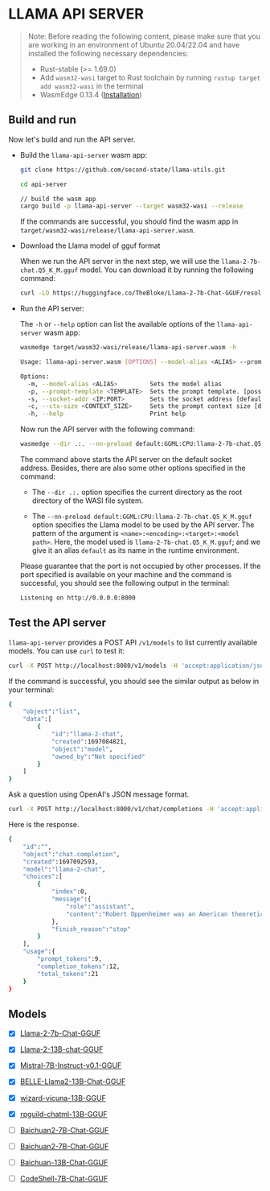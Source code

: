 # LLAMA API SERVER

> Note: Before reading the following content, please make sure that you are working in an environment of Ubuntu 20.04/22.04 and have installed the following necessary dependencies:
>
> * Rust-stable (>= 1.69.0)
> * Add `wasm32-wasi` target to Rust toolchain by running `rustup target add wasm32-wasi` in the terminal
> * WasmEdge 0.13.4 ([Installation](https://wasmedge.org/docs/start/install#generic-linux-and-macos))

## Build and run

Now let's build and run the API server.

* Build the `llama-api-server` wasm app:

    ```bash
    git clone https://github.com/second-state/llama-utils.git

    cd api-server

    // build the wasm app
    cargo build -p llama-api-server --target wasm32-wasi --release
    ```

    If the commands are successful, you should find the wasm app in `target/wasm32-wasi/release/llama-api-server.wasm`.

* Download the Llama model of gguf format

  When we run the API server in the next step, we will use the `llama-2-7b-chat.Q5_K_M.gguf` model. You can download it by running the following command:

  ```bash
  curl -LO https://huggingface.co/TheBloke/Llama-2-7b-Chat-GGUF/resolve/main/llama-2-7b-chat.Q5_K_M.gguf
  ```

* Run the API server:

  The `-h` or `--help` option can list the available options of the `llama-api-server` wasm app:

  ```bash
  wasmedge target/wasm32-wasi/release/llama-api-server.wasm -h

  Usage: llama-api-server.wasm [OPTIONS] --model-alias <ALIAS> --prompt-template <TEMPLATE>

  Options:
    -m, --model-alias <ALIAS>         Sets the model alias
    -p, --prompt-template <TEMPLATE>  Sets the prompt template. [possible values: llama-2-chat, codellama-instruct, mistral-instruct-v0.1]
    -s, --socket-addr <IP:PORT>       Sets the socket address [default: 0.0.0.0:8080]
    -c, --ctx-size <CONTEXT_SIZE>     Sets the prompt context size [default: 2048]
    -h, --help                        Print help
  ```

  Now run the API server with the following command:

  ```bash
  wasmedge --dir .:. --nn-preload default:GGML:CPU:llama-2-7b-chat.Q5_K_M.gguf target/wasm32-wasi/release/llama-api-server.wasm -m default -p llama-2-chat
  ```

  The command above starts the API server on the default socket address. Besides, there are also some other options specified in the command:

  * The `--dir .:.` option specifies the current directory as the root directory of the WASI file system.

  * The `--nn-preload default:GGML:CPU:llama-2-7b-chat.Q5_K_M.gguf` option specifies the Llama model to be used by the API server. The pattern of the argument is `<name>:<encoding>:<target>:<model path>`. Here, the model used is `llama-2-7b-chat.Q5_K_M.gguf`; and we give it an alias `default` as its name in the runtime environment.

  Please guarantee that the port is not occupied by other processes. If the port specified is available on your machine and the command is successful, you should see the following output in the terminal:

  ```bash
  Listening on http://0.0.0.0:8000
  ```

## Test the API server

`llama-api-server` provides a POST API `/v1/models` to list currently available models. You can use `curl` to test it:

```bash
curl -X POST http://localhost:8080/v1/models -H 'accept:application/json'
```

If the command is successful, you should see the similar output as below in your terminal:

```bash
{
    "object":"list",
    "data":[
        {
            "id":"llama-2-chat",
            "created":1697084821,
            "object":"model",
            "owned_by":"Not specified"
        }
    ]
}
```

Ask a question using OpenAI's JSON message format.

```bash
curl -X POST http://localhost:8000/v1/chat/completions -H 'accept:application/json' -H 'Content-Type: application/json' -d '{"messages":[{"role":"system", "content": "You are a helpful assistant."}, {"role":"user", "content": "Who is Robert Oppenheimer?"}], "model":"llama-2-chat"}'
```

Here is the response.

```bash
{
    "id":"",
    "object":"chat.completion",
    "created":1697092593,
    "model":"llama-2-chat",
    "choices":[
        {
            "index":0,
            "message":{
                "role":"assistant",
                "content":"Robert Oppenheimer was an American theoretical physicist and director of the Manhattan Project, which developed the atomic bomb during World War II. He is widely regarded as one of the most important physicists of the 20th century and is known for his contributions to the development of quantum mechanics and the theory of the atomic nucleus. Oppenheimer was also a prominent figure in the post-war nuclear weapons debate, advocating for international control and regulation of nuclear weapons."
            },
            "finish_reason":"stop"
        }
    ],
    "usage":{
        "prompt_tokens":9,
        "completion_tokens":12,
        "total_tokens":21
    }
}
```

## Models

- [x] [Llama-2-7b-Chat-GGUF](https://huggingface.co/TheBloke/Llama-2-7b-Chat-GGUF)

- [x] [Llama-2-13B-chat-GGUF](https://huggingface.co/TheBloke/Llama-2-13B-chat-GGUF)

- [x] [Mistral-7B-Instruct-v0.1-GGUF](https://huggingface.co/TheBloke/Mistral-7B-Instruct-v0.1-GGUF)

- [x] [BELLE-Llama2-13B-Chat-GGUF](https://huggingface.co/apepkuss79/BELLE-Llama2-13B-Chat-GGUF)

- [x] [wizard-vicuna-13B-GGUF](https://huggingface.co/second-state/wizard-vicuna-13B-GGUF)

- [x] [rpguild-chatml-13B-GGUF](https://huggingface.co/second-state/rpguild-chatml-13B-GGUF)

- [ ] [Baichuan2-7B-Chat-GGUF](https://huggingface.co/apepkuss79/Baichuan2-7B-Chat-GGUF)

- [ ] [Baichuan2-7B-Chat-GGUF](https://huggingface.co/apepkuss79/Baichuan2-7B-Chat-GGUF)

- [ ] [Baichuan-13B-Chat-GGUF](https://huggingface.co/apepkuss79/Baichuan-13B-Chat-GGUF)

- [ ] [CodeShell-7B-Chat-GGUF](https://huggingface.co/apepkuss79/CodeShell-7B-Chat-GGUF)

